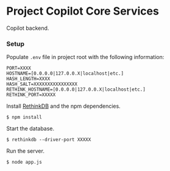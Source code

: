 # Project Copilot Core Services
Copilot backend.


### Setup
Populate ```.env``` file in project root with the following information:
```
PORT=XXXX
HOSTNAME=[0.0.0.0|127.0.0.X|localhost|etc.]
HASH_LENGTH=XXXX
HASH_SALT=XXXXXXXXXXXXXXXX
RETHINK_HOSTNAME=[0.0.0.0|127.0.0.X|localhost|etc.]
RETHINK_PORT=XXXXX
```

Install [RethinkDB](https://www.rethinkdb.com/) and the npm dependencies.
```
$ npm install
```
Start the database.
```
$ rethinkdb --driver-port XXXXX
```
Run the server.
```
$ node app.js
```

